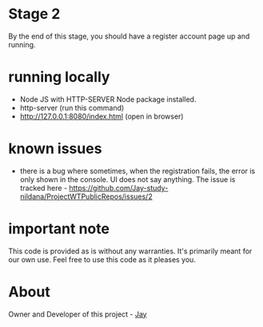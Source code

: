 # Stage 2

By the end of this stage, you should have a register account page up and running.

# running locally

* Node JS with HTTP-SERVER Node package installed.
* http-server (run this command)
* http://127.0.0.1:8080/index.html (open in browser)

# known issues

* there is a bug where sometimes, when the registration fails, the error is only shown in the console. UI does not say anything. The issue is tracked here - https://github.com/Jay-study-nildana/ProjectWTPublicRepos/issues/2

# important note 

This code is provided as is without any warranties. It's primarily meant for our own use. Feel free to use this code as it pleases you.

# About

Owner and Developer of this project - [Jay](http://thechalakas.com)